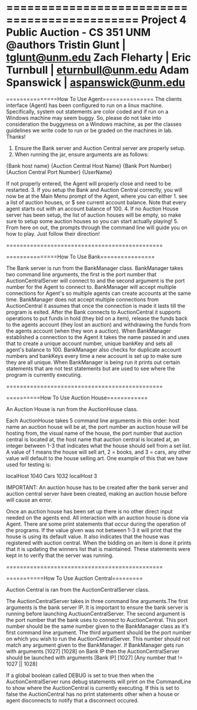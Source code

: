  =============================================
 Project 4 Public Auction - CS 351 UNM
 @authors Tristin Glunt   | tglunt@unm.edu
           Zach Fleharty  |
           Eric Turnbull  | eturnbull@unm.edu
           Adam Spanswick | aspanswick@unm.edu
=============================================

===============How To Use Agent===============
The clients interface (Agent) has been configured to run on a linux machine. Specifically, system out statements
are color coded and if run on a Windows machine may seem buggy. So, please do not take into consideration the buggyness
on a Windows machine, as per the classes guidelines we write code to run or be graded on the machines in lab. Thanks!

1. Ensure the Bank server and Auction Central server are properly setup.
2. When running the jar, ensure arguments are as follows:

{Bank host name} {Auction Central Host Name} {Bank Port Number} {Auction Central Port Number} {UserName}

If not properly entered, the Agent will properly close and need to be restarted.
3. If you setup the Bank and Auction Central correctly, you will now be at the Main Menu prompt of the Agent, where you
can either 1. see a list of auction houses, or $ see current account balance. Note that every agent starts out with an
account balance of 100.
4. If no Auction House server has been setup, the list of auction houses will be empty, so make sure to setup
some auction houses so you can start actually playing!
5. From here on out, the prompts through the command line will guide you on how to play. Just follow their direction!

==============================================

===============How To Use Bank================

The Bank server is run from the BankManager class. BankManager takes two command line arguments, the first is the port number
that AuctionCentralServer will connect to and the second argument is the port number for the Agent to connect to. BankManager
will accept multiple connections for Agent's so multiple agents can create accounts at the same time. BankManager does not accept
multiple connections from AuctionCentral it assumes that once the connection is made it lasts till the program is exited. After the
Bank connects to AuctionCentral it supports operations to put funds in hold (they bid on a item), release the funds back to the
agents account (they lost an auction) and withdrawing the funds from the agents account (when they won a auction). When BankManager
established a connection to the Agent it takes the name passed in and uses that to create a unique account number, unique bankKey
and sets all agent's balance to 100. BankManager also checks for duplicate account numbers and bankKeys every time a new account is
set up to make sure they are all unique. When BankManager is being run it prints out certain statements that are not test statements
but are used to see where the program is currently executing.

==============================================

==========How To Use Auction House============

An Auction House is run from the AuctionHouse class.

Each AuctionHouse takes 5 command line arguments in this order: host name an auction house will be at, the port number
an auction house will be hosting from, the visual name of the house, the port number that auction central is located at,
the host name that auction central is located at, an integer between 1-3 that indicates what the house should sell from
a set list. A value of 1 means the house will sell art, 2 = books, and 3 = cars, any other value will default to the
house selling art. One example of this that we have used for testing is:

localHost 1040 Cars 1032 localHost 3

IMPORTANT: An auction house has to be created after the bank server and auction central server have been created, making
an auction house before will cause an error.

Once an auction house has been set up there is no other direct input needed on the agents end. All interaction with an
auction house is done via Agent. There are some print statements that occur during the operation of the programs. If
the value given was not between 1-3 it will print that the house is using its default value. It also indicates that the
house was registered with auction central. When the bidding on an item is done it prints that it is updating the
winners list that is maintained. These statements were kept in to verify that the server was running.

==============================================

===========How To Use Auction Central=========


Auction Central is ran from the AuctionCentralServer class. 

The AuctionCentralServer takes in three command line arguments.The first arguments is the bank server IP. It is important to ensure the bank server is running before launching AuctiuonCentralServer. The second argument is the port number that the bank uses to connect to AuctionCentral. This port number should be the same number given to the BankManager class as it's first command line argument. The third argument should be the port number on which you wish to run the AuctionCentralServer. This number should not match any argument given to the BankManager. If BankManager gets run with arguments [1027] [1028] on Bank IP then the AuctionCentralServer should be launched with arguments [Bank IP] [1027] [Any number that != 1027 || 1028] 

If a global boolean called DEBUG is set to true then when the AuctionCentralServer runs debug statements will print on the CommandLine to show where the AuctionCentral is currently executing. If this is set to false the AuctionCentral has no print statements other when a house or agent disconnects to notify that a disconnect occured. 
